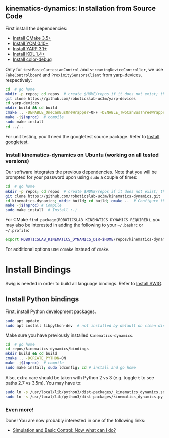 ## kinematics-dynamics: Installation from Source Code

First install the dependencies:

- [Install CMake 3.5+](https://github.com/roboticslab-uc3m/installation-guides/blob/master/install-cmake.md/)
- [Install YCM 0.10+](https://github.com/roboticslab-uc3m/installation-guides/blob/master/install-ycm.md/)
- [Install YARP 3.1+](https://github.com/roboticslab-uc3m/installation-guides/blob/master/install-yarp.md/)
- [Install KDL 1.4+](https://github.com/roboticslab-uc3m/installation-guides/blob/master/install-kdl.md/)
- [Install color-debug](https://github.com/roboticslab-uc3m/color-debug)

Only for `testBasicCartesianControl` and `streamingDeviceController`, we use `FakeControlboard` and `ProximitySensorsClient` from [yarp-devices](https://github.com/roboticslab-uc3m/yarp-devices), respectively:

```bash
cd  # go home
mkdir -p repos; cd repos  # create $HOME/repos if it does not exist; then, enter it
git clone https://github.com/roboticslab-uc3m/yarp-devices
cd yarp-devices
mkdir build && cd build
cmake .. -DENABLE_OneCanBusOneWrapper=OFF -DENABLE_TwoCanBusThreeWrappers=OFF -DENABLE_dumpCanBus=OFF -DENABLE_checkCanBus=OFF -DENABLE_oneCanBusOneWrapper=OFF -DENABLE_launchManipulation=OFF -DENABLE_launchLocomotion=OFF -DENABLE_CanBusControlboard=OFF -DENABLE_CanBusHico=OFF -DENABLE_CuiAbsolute=OFF -DENABLE_FakeControlboard=ON -DENABLE_FakeJoint=OFF -DENABLE_Jr3=OFF -DENABLE_LacqueyFetch=OFF -DENABLE_LeapMotionSensor=OFF -DENABLE_ProximitySensorsClient=ON -DENABLE_SpaceNavigator=OFF -DENABLE_TechnosoftIpos=OFF -DENABLE_TextilesHand=OFF -DENABLE_WiimoteSensor=OFF -DENABLE_tests=OFF
make -j$(nproc)  # compile
sudo make install
cd ../..
```

For unit testing, you'll need the googletest source package. Refer to [Install googletest](https://github.com/roboticslab-uc3m/installation-guides/blob/master/install-googletest.md/).

### Install kinematics-dynamics on Ubuntu (working on all tested versions)

Our software integrates the previous dependencies. Note that you will be prompted for your password upon using `sudo` a couple of times:

```bash
cd  # go home
mkdir -p repos; cd repos  # create $HOME/repos if it does not exist; then, enter it
git clone https://github.com/roboticslab-uc3m/kinematics-dynamics.git  # Download kinematics-dynamics software from the repository
cd kinematics-dynamics; mkdir build; cd build; cmake ..  # Configure the kinematics-dynamics software
make -j$(nproc) # Compile
sudo make install  # Install :-)
```

For CMake `find_package(ROBOTICSLAB_KINEMATICS_DYNAMICS REQUIRED)`, you may also be interested in adding the following to your `~/.bashrc` or `~/.profile`:
```bash
export ROBOTICSLAB_KINEMATICS_DYNAMICS_DIR=$HOME/repos/kinematics-dynamics/build  # Points to where TEOConfig.cmake is generated upon running CMake
```

For additional options use `ccmake` instead of `cmake`.

# Install Bindings

Swig is needed in order to build all language bindings. Refer to [Install SWIG](https://github.com/roboticslab-uc3m/installation-guides/blob/master/install-swig.md/).

## Install Python bindings

First, install Python development packages.

```bash
sudo apt update
sudo apt install libpython-dev  # not installed by default on clean distros
```

Make sure you have previously installed `kinematics-dynamics`.

```bash
cd  # go home
cd repos/kinematics-dynamics/bindings
mkdir build && cd build
cmake .. -DCREATE_PYTHON=ON
make -j$(nproc)  # compile
sudo make install; sudo ldconfig; cd # install and go home
```

Also, extra care should be taken with Python 2 vs 3 (e.g. toggle `t` to see paths 2.7 vs 3.5m). You may have to:
```bash
sudo ln -s /usr/local/lib/python3/dist-packages/_kinematics_dynamics.so /usr/local/lib/python3.5/dist-packages/
sudo ln -s /usr/local/lib/python3/dist-packages/kinematics_dynamics.py /usr/local/lib/python3.5/dist-packages/
```

### Even more!

Done! You are now probably interested in one of the following links:
- [Simulation and Basic Control: Now what can I do?]( teo-post-install.md )
